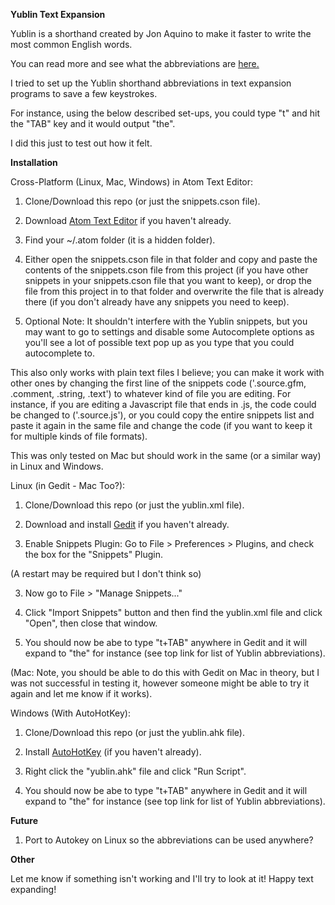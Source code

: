 **Yublin Text Expansion**

Yublin is a shorthand created by Jon Aquino to make it faster to write the most common English words.

You can read more and see what the abbreviations are [here.](https://jonaquino.blogspot.com/2007/06/yublin-shorthand-for-speed-writing.html)

I tried to set up the Yublin shorthand abbreviations in text expansion programs to save a few keystrokes.

For instance, using the below described set-ups, you could type "t" and hit the "TAB" key and it would output "the".

I did this just to test out how it felt.

**Installation**

Cross-Platform (Linux, Mac, Windows) in Atom Text Editor:

1. Clone/Download this repo (or just the snippets.cson file).

2. Download [Atom Text Editor](https://atom.io/) if you haven't already.

3. Find your ~/.atom folder (it is a hidden folder).

4. Either open the snippets.cson file in that folder and copy and paste the contents of the snippets.cson file from this project (if you have other snippets in your snippets.cson file that you want to keep), or drop the file from this project in to that folder and overwrite the file that is already there (if you don't already have any snippets you need to keep).

5. Optional Note: It shouldn't interfere with the Yublin snippets, but you may want to go to settings and disable some Autocomplete options as you'll see a lot of possible text pop up as you type that you could autocomplete to.

This also only works with plain text files I believe; you can make it work with other ones by changing the first line of the snippets code ('.source.gfm, .comment, .string, .text') to whatever kind of file you are editing. For instance, if you are editing a Javascript file that ends in .js, the code could be changed to ('.source.js'), or you could copy the entire snippets list and paste it again in the same file and change the code (if you want to keep it for multiple kinds of file formats).

This was only tested on Mac but should work in the same (or a similar way) in Linux and Windows.

Linux (in Gedit - Mac Too?):

1. Clone/Download this repo (or just the yublin.xml file).

1. Download and install [Gedit](https://wiki.gnome.org/Apps/Gedit) if you haven't already.

2. Enable Snippets Plugin: Go to File > Preferences > Plugins, and check the box for the "Snippets" Plugin.

(A restart may be required but I don't think so)

3. Now go to File > "Manage Snippets..."

4. Click "Import Snippets" button and then find the yublin.xml file and click "Open", then close that window.

5. You should now be abe to type "t+TAB" anywhere in Gedit and it will expand to "the" for instance (see top link for list of Yublin abbreviations).

(Mac: Note, you should be able to do this with Gedit on Mac in theory, but I was not successful in testing it, however someone might be able to try it again and let me know if it works).

Windows (With AutoHotKey):

1. Clone/Download this repo (or just the yublin.ahk file).

2. Install [AutoHotKey](https://www.autohotkey.com/download/) (if you haven't already).

3. Right click the "yublin.ahk" file and click "Run Script".

4. You should now be abe to type "t+TAB" anywhere in Gedit and it will expand to "the" for instance (see top link for list of Yublin abbreviations).

**Future**

1. Port to Autokey on Linux so the abbreviations can be used anywhere?

**Other**

Let me know if something isn't working and I'll try to look at it! Happy text expanding!
